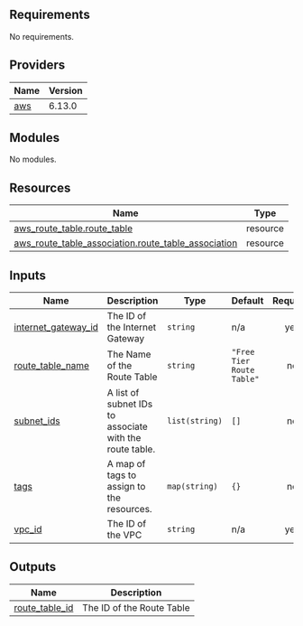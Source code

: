 ## Requirements

No requirements.

## Providers

| Name | Version |
|------|---------|
| <a name="provider_aws"></a> [aws](#provider\_aws) | 6.13.0 |

## Modules

No modules.

## Resources

| Name | Type |
|------|------|
| [aws_route_table.route_table](https://registry.terraform.io/providers/hashicorp/aws/latest/docs/resources/route_table) | resource |
| [aws_route_table_association.route_table_association](https://registry.terraform.io/providers/hashicorp/aws/latest/docs/resources/route_table_association) | resource |

## Inputs

| Name | Description | Type | Default | Required |
|------|-------------|------|---------|:--------:|
| <a name="input_internet_gateway_id"></a> [internet\_gateway\_id](#input\_internet\_gateway\_id) | The ID of the Internet Gateway | `string` | n/a | yes |
| <a name="input_route_table_name"></a> [route\_table\_name](#input\_route\_table\_name) | The Name of the Route Table | `string` | `"Free Tier Route Table"` | no |
| <a name="input_subnet_ids"></a> [subnet\_ids](#input\_subnet\_ids) | A list of subnet IDs to associate with the route table. | `list(string)` | `[]` | no |
| <a name="input_tags"></a> [tags](#input\_tags) | A map of tags to assign to the resources. | `map(string)` | `{}` | no |
| <a name="input_vpc_id"></a> [vpc\_id](#input\_vpc\_id) | The ID of the VPC | `string` | n/a | yes |

## Outputs

| Name | Description |
|------|-------------|
| <a name="output_route_table_id"></a> [route\_table\_id](#output\_route\_table\_id) | The ID of the Route Table |
